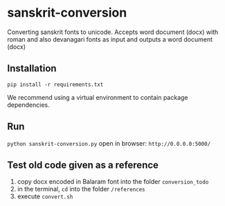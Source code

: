 # sanskrit-conversion
Converting sanskrit fonts to unicode. Accepts word document (docx) with roman and also devanagari fonts as input and outputs a word document (docx)

## Installation
`pip install -r requirements.txt`

We recommend using a virtual environment to contain package dependencies.

## Run
`python sanskrit-conversion.py`
open in browser: `http://0.0.0.0:5000/`



## Test old code given as a reference
1. copy docx encoded in Balaram font into the folder `conversion_todo`
2. in the terminal, `cd` into the folder `/references`
3. execute `convert.sh`
